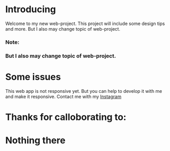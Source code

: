 <h1>Introducing</h1>
Welcome to my new web-project. This project will include some design tips and more. But I also may change topic of web-project.
<h3>Note:<h3>
But I also may change topic of web-project.
<h1>Some issues</h1>
This web app is not responsive yet. But you can help to develop it with me and make it responsive. Contact me with my <a href='https://instagram.com/avoe.x'>Instagram</a>
<h1>Thanks for calloborating to:<h1>
<monospace>Nothing there</monospace>
